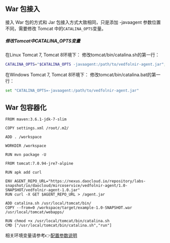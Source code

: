 ## War 包接入

接入 War 包的方式和 Jar 包接入方式大致相同，只是添加 -javaagent 参数位置不同，需要修改 Tomcat 中的`CATALINA_OPTS`变量。

##### 修改Tomcat中CATALINA_OPTS变量
在Linux Tomcat 7, Tomcat 8环境下： 修改tomcat/bin/catalina.sh的第一行：
```bash
CATALINA_OPTS="$CATALINA_OPTS -javaagent:/path/to/vedfolnir-agent.jar"; export CATALINA_OPTS
```
在Windows Tomcat 7, Tomcat 8环境下： 修改tomcat/bin/catalina.bat的第一行：
```bash
set "CATALINA_OPTS=-javaagent:/path/to/vedfolnir-agent.jar"
```

## War 包容器化
```
FROM maven:3.6.1-jdk-7-slim

COPY settings.xml /root/.m2/ 

ADD . /workspace

WORKDIR /workspace

RUN mvn package -U

FROM tomcat:7.0.94-jre7-alpine

RUN apk add curl

ENV AGENT_REPO_URL="https://nexus.daocloud.io/repository/labs-snapshot/io/daocloud/mircoservice/vedfolnir-agent/1.0-SNAPSHOT/vedfolnir-agent-1.0.jar"
RUN curl -X GET $AGENT_REPO_URL > /agent.jar

ADD catalina.sh /usr/local/tomcat/bin/
COPY --from=0 /workspace/target/example-1.0-SNAPSHOT.war /usr/local/tomcat/webapps/

RUN chmod +x /usr/local/tomcat/bin/catalina.sh
CMD ["/usr/local/tomcat/bin/catalina.sh","run"]
```
相关环境变量请参考👉[配置参数说明](agent-settings.md)

